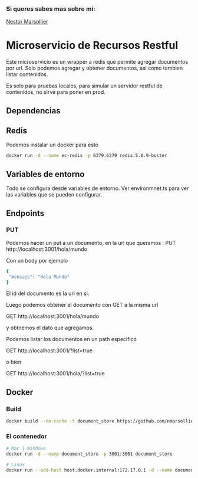 ### Si queres sabes mas sobre mi:
[Nestor Marsollier](https://github.com/nmarsollier/profile)

# Microservicio de Recursos Restful

Este microservicio es un wrapper a redis que permite agregar documentos por url.
Solo podemos agregar y obtener documentos, asi como tambien listar contenidos.

Es solo para pruebas locales, para simular un servidor restful de contenidos, no sirve para poner en prod.

## Dependencias

## Redis

Podemos instalar un docker para esto

```bash
docker run -d --name ec-redis -p 6379:6379 redis:5.0.9-buster
```

## Variables de entorno

Todo se configura desde variables de entorno.
Ver environmnet.ts para ver las variables que se pueden configurar.

## Endpoints

### PUT 

Podemos hacer un put a un documento, en la url que queramos :
PUT http://localhost:3001/hola/mundo

Con un body por ejemplo 
```bash
{ 
 "mensaje": "Hola Mundo"
}
```

El id del documento es la url en si.

Luego podemos obtener el documento con GET a la misma url

GET http://localhost:3001/hola/mundo

y obtnemos el dato que agregamos.

Podemos listar los documentos en un path especifico 

GET http://localhost:3001/?list=true

o bien 

GET http://localhost:3001/hola/?list=true

## Docker

### Build

```bash
docker build --no-cache -t document_store https://github.com/nmarsollier/document_store/raw/master/Dockerfile.prod
```

### El contenedor

```bash
# Mac | Windows
docker run -d --name document_store -p 3001:3001 document_store

# Linux
docker run --add-host host.docker.internal:172.17.0.1 -d --name document_store -p 3001:3001 document_store
```
